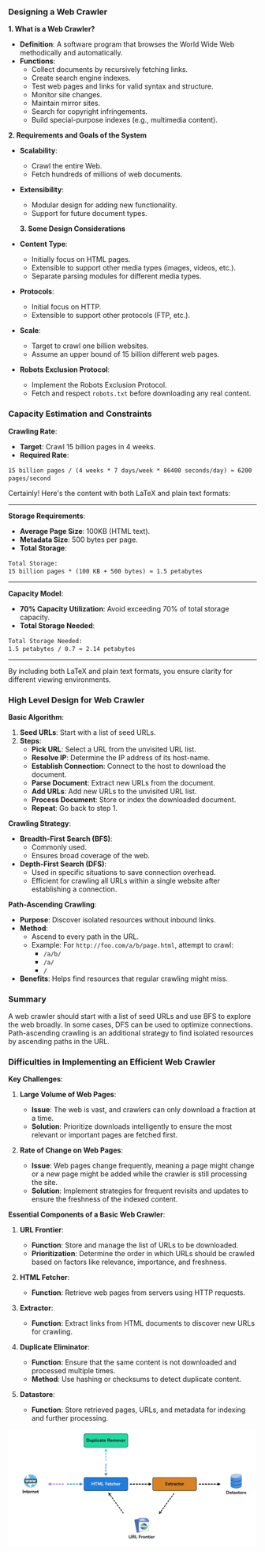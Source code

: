 ### Designing a Web Crawler

**1. What is a Web Crawler?**
- **Definition**: A software program that browses the World Wide Web methodically and automatically.
- **Functions**:
  - Collect documents by recursively fetching links.
  - Create search engine indexes.
  - Test web pages and links for valid syntax and structure.
  - Monitor site changes.
  - Maintain mirror sites.
  - Search for copyright infringements.
  - Build special-purpose indexes (e.g., multimedia content).

**2. Requirements and Goals of the System**
- **Scalability**: 
  - Crawl the entire Web.
  - Fetch hundreds of millions of web documents.
- **Extensibility**:
  - Modular design for adding new functionality.
  - Support for future document types.
  
  **3. Some Design Considerations**
- **Content Type**:
  - Initially focus on HTML pages.
  - Extensible to support other media types (images, videos, etc.).
  - Separate parsing modules for different media types.
- **Protocols**:
  - Initial focus on HTTP.
  - Extensible to support other protocols (FTP, etc.).
- **Scale**:
  - Target to crawl one billion websites.
  - Assume an upper bound of 15 billion different web pages.
- **Robots Exclusion Protocol**:
  - Implement the Robots Exclusion Protocol.
  - Fetch and respect `robots.txt` before downloading any real content.


### Capacity Estimation and Constraints

**Crawling Rate**:
- **Target**: Crawl 15 billion pages in 4 weeks.
- **Required Rate**: 

```
15 billion pages / (4 weeks * 7 days/week * 86400 seconds/day) ≈ 6200 pages/second
```


Certainly! Here's the content with both LaTeX and plain text formats:

---

**Storage Requirements**:
- **Average Page Size**: 100KB (HTML text).
- **Metadata Size**: 500 bytes per page.
- **Total Storage**:

```
Total Storage: 
15 billion pages * (100 KB + 500 bytes) ≈ 1.5 petabytes
```

---

**Capacity Model**:
- **70% Capacity Utilization**: Avoid exceeding 70% of total storage capacity.
- **Total Storage Needed**:
 

```
Total Storage Needed: 
1.5 petabytes / 0.7 ≈ 2.14 petabytes
```

---

By including both LaTeX and plain text formats, you ensure clarity for different viewing environments.
  ### High Level Design for Web Crawler

**Basic Algorithm**:
1. **Seed URLs**: Start with a list of seed URLs.
2. **Steps**:
   - **Pick URL**: Select a URL from the unvisited URL list.
   - **Resolve IP**: Determine the IP address of its host-name.
   - **Establish Connection**: Connect to the host to download the document.
   - **Parse Document**: Extract new URLs from the document.
   - **Add URLs**: Add new URLs to the unvisited URL list.
   - **Process Document**: Store or index the downloaded document.
   - **Repeat**: Go back to step 1.

**Crawling Strategy**:
- **Breadth-First Search (BFS)**:
  - Commonly used.
  - Ensures broad coverage of the web.
- **Depth-First Search (DFS)**:
  - Used in specific situations to save connection overhead.
  - Efficient for crawling all URLs within a single website after establishing a connection.

**Path-Ascending Crawling**:
- **Purpose**: Discover isolated resources without inbound links.
- **Method**:
  - Ascend to every path in the URL.
  - Example: For `http://foo.com/a/b/page.html`, attempt to crawl:
    - `/a/b/`
    - `/a/`
    - `/`
- **Benefits**: Helps find resources that regular crawling might miss.

### Summary
A web crawler should start with a list of seed URLs and use BFS to explore the web broadly. In some cases, DFS can be used to optimize connections. Path-ascending crawling is an additional strategy to find isolated resources by ascending paths in the URL.


### Difficulties in Implementing an Efficient Web Crawler

**Key Challenges**:

1. **Large Volume of Web Pages**:
   - **Issue**: The web is vast, and crawlers can only download a fraction at a time.
   - **Solution**: Prioritize downloads intelligently to ensure the most relevant or important pages are fetched first.

2. **Rate of Change on Web Pages**:
   - **Issue**: Web pages change frequently, meaning a page might change or a new page might be added while the crawler is still processing the site.
   - **Solution**: Implement strategies for frequent revisits and updates to ensure the freshness of the indexed content.

**Essential Components of a Basic Web Crawler**:

1. **URL Frontier**:
   - **Function**: Store and manage the list of URLs to be downloaded.
   - **Prioritization**: Determine the order in which URLs should be crawled based on factors like relevance, importance, and freshness.

2. **HTML Fetcher**:
   - **Function**: Retrieve web pages from servers using HTTP requests.

3. **Extractor**:
   - **Function**: Extract links from HTML documents to discover new URLs for crawling.

4. **Duplicate Eliminator**:
   - **Function**: Ensure that the same content is not downloaded and processed multiple times.
   - **Method**: Use hashing or checksums to detect duplicate content.

5. **Datastore**:
   - **Function**: Store retrieved pages, URLs, and metadata for indexing and further processing.


<p float="left">
  <img src="https://github.com/madhavkosi/designPatterningolang/blob/main/SystemDesign/image%20folder/crawler2.gif" width="800" />
</p>
